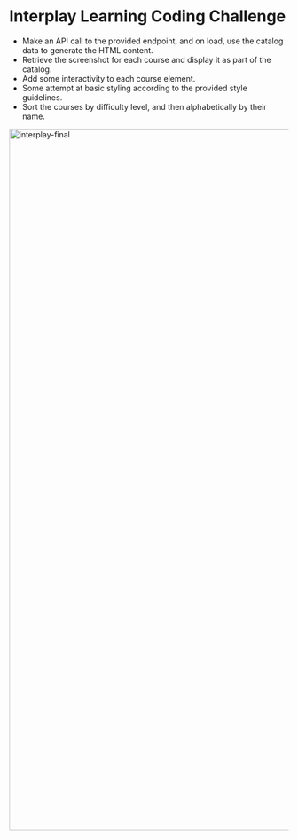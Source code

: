 # Interplay Learning Coding Challenge

- Make an API call to the provided endpoint, and on load, use the catalog data to generate the HTML content.
- Retrieve the screenshot for each course and display it as part of the catalog.
- Add some interactivity to each course element.
- Some attempt at basic styling according to the provided style guidelines.
- Sort the courses by difficulty level, and then alphabetically by their name.

<img width="1266" alt="interplay-final" src="https://user-images.githubusercontent.com/37312930/147485803-586e8b8c-9889-4c8e-a604-f0606c137362.png">
